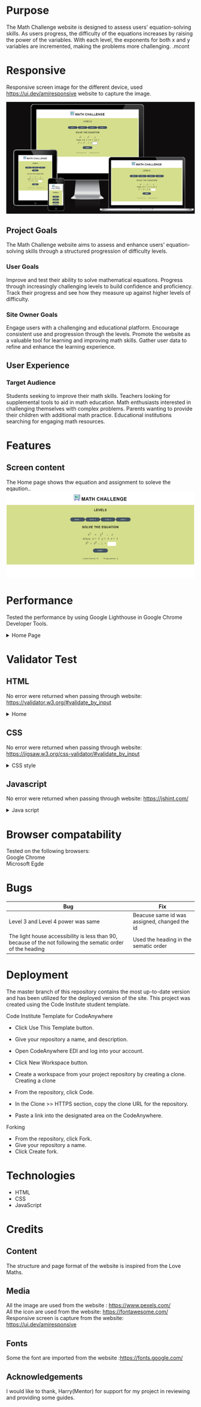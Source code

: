 # Purpose
  The Math Challenge website is designed to assess users' equation-solving skills. As users progress, the difficulty of the equations increases by raising the power of the variables. With each level, the exponents for both x and y variables are incremented, making the problems more challenging.
.mcont

# Responsive 
Responsive screen image for the different device, used https://ui.dev/amiresponsive website to capture the image. 

![Responsive screen](assets/images/responsive_read.png)


## Project Goals
 The Math Challenge website aims to assess and enhance users' equation-solving skills through a structured progression of difficulty levels.
### User Goals
Improve and test their ability to solve mathematical equations.
Progress through increasingly challenging levels to build confidence and proficiency.
Track their progress and see how they measure up against higher levels of difficulty.
### Site Owner Goals
Engage users with a challenging and educational platform.
Encourage consistent use and progression through the levels.
Promote the website as a valuable tool for learning and improving math skills.
Gather user data to refine and enhance the learning experience.
## User Experience
### Target Audience
Students seeking to improve their math skills.
Teachers looking for supplemental tools to aid in math education.
Math enthusiasts interested in challenging themselves with complex problems.
Parents wanting to provide their children with additional math practice.
Educational institutions searching for engaging math resources.

# Features
## Screen content
The Home page shows thw equation and assignment to soleve the eqaution..
![Home screen](assets/images/home_page.png)
# Performance
Tested the performance by using Google Lighthouse in Google Chrome Developer Tools. <br>

<details><summary>Home Page</summary>
<img src="assets/images/home_performance.png">
</details>

# Validator Test
## HTML
 No error were returned when passing through website: https://validator.w3.org/#validate_by_input
<details><summary>Home</summary>
<img src="assets/images/home_Checker.png">
</details>

## CSS
No error were returned when passing through website: https://jigsaw.w3.org/css-validator/#validate_by_input

<details><summary>CSS style</summary>
<img src="assets/images/cssStyle_Checker.png">
</details>  

## Javascript
No error were returned when passing through website: https://jshint.com/

<details><summary>Java script</summary>
<img src="assets/images/jsscript_checker.png">
</details>  

# Browser compatability

Tested on the following browsers: <br>
Google Chrome <br>
Microsoft Egde 

# Bugs

| **Bug** | **Fix** |
| ----------- | ----------- |
| Level 3 and Level 4 power was same | Beacuse same id  was assigned, changed the id |
| The light house accessibility is less than 90, because of the not following the sematic order of the heading | Used the heading in the  sematic order |

# Deployment

The master branch of this repository contains the most up-to-date version and has been utilized for the deployed version of the site. This project was created using the Code Institute student template.

Code Institute Template for CodeAnywhere

  - Click Use This Template button.
  - Give your repository a name, and description.
  - Open CodeAnywhere EDI and log into your account.
  - Click New Workspace button.
  - Create a workspace from your project repository by creating a clone.
Creating a clone

  - From the repository, click Code.
  - In the Clone >> HTTPS section, copy the clone URL for the repository.
  - Paste a link into the designated area on the CodeAnywhere.

Forking

  - From the repository, click Fork.
  - Give your repository a name.
  - Click Create fork.

# Technologies
  - HTML 
  - CSS 
  - JavaScript 

# Credits

## Content

 The structure and page format of the website is inspired from the Love Maths.

## Media

All the image are used from the website : https://www.pexels.com/ <br>
All the icon are used from the website: https://fontawesome.com/ <br>
Responsive screen is capture from the website: https://ui.dev/amiresponsive

## Fonts

 Some the font are imported from the website :https://fonts.google.com/

## Acknowledgements

I would like to thank, Harry(Mentor) for support for my project in reviewing and providing some guides.
